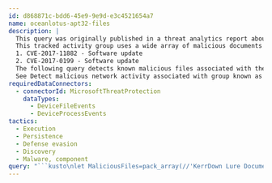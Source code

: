 ```yaml
---
id: d868871c-bdd6-45e9-9e9d-e3c4521654a7
name: oceanlotus-apt32-files
description: |
  This query was originally published in a threat analytics report about the group known to other security researchers as APT32 or OceanLotus
  This tracked activity group uses a wide array of malicious documents to conduct attacks. Some of their favorite techniques include sideloading dynamic link libraries,  and disguising payloads as image files. The group has weaponized files with exploits for the following vulnerabilities:
  1. CVE-2017-11882 - Software update
  2. CVE-2017-0199 - Software update
  The following query detects known malicious files associated with the group's campaigns.
  See Detect malicious network activity associated with group known as "OceanLotus" for another query related to this group's activity.
requiredDataConnectors:
  - connectorId: MicrosoftThreatProtection
    dataTypes:
      - DeviceFileEvents
      - DeviceProcessEvents
tactics:
  - Execution
  - Persistence
  - Defense evasion
  - Discovery
  - Malware, component
query: "```kusto\nlet MaliciousFiles=pack_array(//'KerrDown Lure Documents',\n'b32b5f76e7386a65bd9220befb21e0c46d4084c4',\n'c9d6b6fa37ca3d8cb57248993bb7c8a8fcd1bc89',\n'bf127e2a526240c7e65f24c544dad820cebe6d88',\n'347f555857d56a5afd33cfa19f8b5c771eed2553',\n'26c86c777fc074f5bbad27084bcb3bbc7afff88e',\n'872d2f4ccc43c08f73e84647b3098ff044cdfb75',\n'fb20427d0ac3cd4542755168886a96bde04c4f81',\n//'KerrDown Malware Downloader',\n'5f42b1771ce97679df78713292838c830e606e48',\n'72571ea4389af7a3a0e04d87327427d199f1d178',\n'3f2a7b5605262d8aa189c32a049756c6bfed589b',\n'220ea47d692afc196b5b913a9693323fd51f00f5',\n'85021e711d5c7d5bd968f6dfed7102ab4d8828e8',\n'c9e101c77f67203dfef66d21f2fa6c8765a6c649',\n'3182141a8255baa5b82c0953dd4541c6f9f26a03',\n'2d92d6459ef83ddf006bff4046b1bab86161a26b',\n'6aef7916f1c5d1886db06fe2d4bf35614a0b921f',\n'edd306617f1c7390a6bc067d3e8dfb44ac57287c',\n'd8cd8068cb30605646258c7a0d9b47e00eac28c5',\n'36422fe35473cc28a14701e5d9dcff4c2426d0ae',\n//'OceanLotus Documents Exploiting CVE-2017-11882',\n'd1357b284c951470066aaa7a8228190b88a5c7c3',\n'49dff13500116b6c085c5ce3de3c233c28669678',\n'9df3f0d8525edf2b88c4a150134c7699a85a1508',\n'50a755b30e8f3646f9476080f2c3ae1347f8f556',\n'bb060e5e7f7e946613a3497d58fbf026ae7c369a',\n'e2d949cf06842b5f7ae6b2dffaa49771a93a00d9',\n'OceanLotus Malicious SFX Files',\n'ac10f5b1d5ecab22b7b418d6e98fa18e32bbdeab',\n'cd13210a142da4bc02da47455eb2cfe13f35804a',\n'b4e6ddcd78884f64825fdf4710b35cdbeaabe8e2',\n'cc918f0da51794f0174437d336e6f3edfdd3cbe4',\n'8b991d4f2c108fd572c9c2059685fc574591e0be',\n'3dfc3d81572e16ceaae3d07922255eb88068b91d',\n//'OceanLotus OCX Dropper Files',\n'efac23b0e6395b1178bcf7086f72344b24c04dcc',\n'7642f2181cb189965c596964d2edf8fe50da742b',\n'377fdc842d4a721a103c32ce8cb4daf50b49f303',\n'bd39591a02b4e403a25aae502648264308085ded',\n'b998f1b92ed6246ded13b79d069aa91c35637dec',\n'83d520e8c3fdaefb5c8b180187b45c65590db21a',\n'b744878e150a2c254c867bad610778852c66d50a',\n'77c42f66dadf5b579f6bcd0771030adc7aefa97c',\n//'Malicious PNG Loader Files Used By OceanLotus ',\n'b58b7e8361e15fdc9fb21d0f7c26d5fc17241ff7',\n'5d5c1297415cc5746559182d91c9114700be07e2',\n'43191e81e1dcc9fac138fc1cc5e3aeb9b25cc1f4',\n//'Malicious DLL Files Used By OceanLotus ',\n'fa6be68b59b204c9f5ae886a888627a190491cf7',\n'20c3a72ff476aa1fb71367e1d5dd6e0eb166167e',\n'9d39e11f48b3ed4df35f5e19dd00b47764c98bdd',\n'81c1aff8589dc1e556f68562d7154377c745a1d5',\n'eb27eb72c4709d77db260b942d87ed486e271c93',\n'a28095221fbaad64af7a098e3dda80f6f426b1c2',\n'dabefa810a4febf4e7178df9d2ca2576333e04f2',\n'e716a98a4f0ebd366ff29bd9164e81e7c39a7789',\n'89abb3d70f200d480f05162c6877fab64941c5dd',\n//'OceanLotus Documents Exploiting CVE-2017-0199',\n'928b391af8e029dd8bef4f6dd82223b961429f0d',\n'295a99bebb8122a0fc26086ecc115582f37f6b47', \n'8b9fc2281a604a0ef2d56591a79f9f9397a6a2d2', \n'ec34a6b8943c110687ef6f39a838e68d42d24863', \n'd8be4f41886666687caf69533e11193e65e2a8e5', \n'd8be4f41886666687caf69533e11193e65e2a8e5', \n//'Malicious Documents Used By OceanLotus', \n'8b599ecdbec12a5bd76cf290f9297f13e8397d56', \n'c9073998d2a202e944f21e973448062af4fd29c0', \n'91510b97f764296b16fc88f0195cec6e6f1604af', \n'e00a4e0a03655dccff5ffdb4f4540115d820b5bb', \n'd39a7ecf844545363b96b8ee2eda9b76d51d602b', \n//'JEShell Malware Downloader', \n'8cad6621901b5512f4ecab7a22f8fcc205d3762b', \n'668572ba2aff5374a3536075b01854678c392c04'); \nunion DeviceFileEvents, DeviceProcessEvents \n| where Timestamp > ago(14d) \n| where SHA1 in(MaliciousFiles) or SHA1 in(MaliciousFiles)\n```"
---
```


